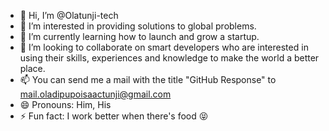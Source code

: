 - 👋 Hi, I’m @Olatunji-tech
- 👀 I’m interested in providing solutions to global problems. 
- 🌱 I’m currently learning how to launch and grow a startup.
- 💞️ I’m looking to collaborate on smart developers who are interested in using their skills, experiences and knowledge to make the world a better place.
- 📫 You can send me a mail with the title "GitHub Response" to mail.oladipupoisaactunji@gmail.com
- 😄 Pronouns: Him, His
- ⚡ Fun fact: I work better when there's food 😝

<!---
Olatunji-tech/Olatunji-tech is a ✨ special ✨ repository because its `README.md` (this file) appears on your GitHub profile.
You can click the Preview link to take a look at your changes.
--->
